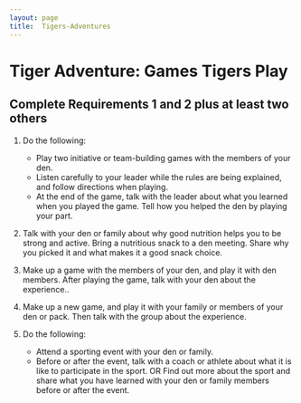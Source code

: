 ```yaml
---
layout: page
title:  Tigers-Adventures
---
```


# Tiger Adventure: Games Tigers Play

## Complete Requirements 1 and 2 plus at least two others

1. Do the following:

    * Play two initiative or team-building games with the members of your den.
    * Listen carefully to your leader while the rules are being explained, and follow directions when playing.
    * At the end of the game, talk with the leader about what you learned when you played the game. Tell how you helped the den by playing your part.

2. Talk with your den or family about why good nutrition helps you to be strong and active. Bring a nutritious snack to a den meeting. Share why you picked it and what makes it a good snack choice.

3. Make up a game with the members of your den, and play it with den members. After playing the game, talk with your den about the experience..

4. Make up a new game, and play it with your family or members of your den or pack. Then talk with the group about the experience.

5. Do the following:
    * Attend a sporting event with your den or family.
    * Before or after the event, talk with a coach or athlete about what it is like to participate in the sport. OR Find out more about the sport and share what you have learned with your den or family members before or after the event.
